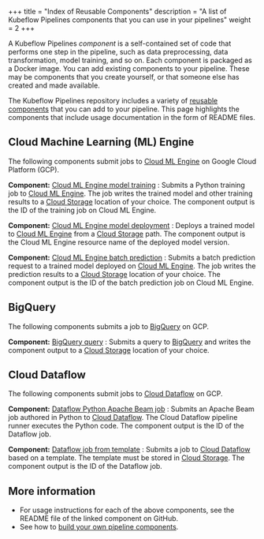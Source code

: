 +++
title = "Index of Reusable Components"
description = "A list of Kubeflow Pipelines components that you can use in your pipelines"
weight = 2
+++

A Kubeflow Pipelines *component* is a self-contained set of code that performs 
one step in the pipeline, such as data preprocessing, data transformation, model
training, and so on. Each component is packaged as a Docker image.
You can add existing components to your pipeline. These may be components that
you create yourself, or that someone else has created and made available.

The Kubeflow Pipelines repository includes a variety of 
[reusable components](https://github.com/kubeflow/pipelines/tree/master/components)
that you can add to your pipeline. This page highlights the components that
include usage documentation in the form of README files.

## Cloud Machine Learning (ML) Engine

The following components submit jobs to
[Cloud ML Engine](https://cloud.google.com/ml-engine/docs/)
on Google Cloud Platform (GCP).

**Component:** [Cloud ML Engine model training](https://github.com/kubeflow/pipelines/tree/master/components/gcp/ml_engine/train)
: Submits a Python training job to 
  [Cloud ML Engine](https://cloud.google.com/ml-engine/docs/).
  The job writes the trained model and other training results to a
  [Cloud Storage](https://cloud.google.com/storage/docs/) location of your
  choice.
  The component output is the ID of the training job on Cloud ML Engine.

**Component:** [Cloud ML Engine model deployment](https://github.com/kubeflow/pipelines/tree/master/components/gcp/ml_engine/deploy)
: Deploys a trained model to 
  [Cloud ML Engine](https://cloud.google.com/ml-engine/docs/)
  from a [Cloud Storage](https://cloud.google.com/storage/docs/) path.
  The component output is the Cloud ML Engine resource name of the deployed 
  model version.

**Component:** [Cloud ML Engine batch prediction](https://github.com/kubeflow/pipelines/tree/master/components/gcp/ml_engine/batch_predict)
: Submits a batch prediction request to a trained model deployed on 
  [Cloud ML Engine](https://cloud.google.com/ml-engine/docs/).
  The job writes the prediction results to a
  [Cloud Storage](https://cloud.google.com/storage/docs/) location of your
  choice.
  The component output is the ID of the batch prediction job on Cloud ML Engine.

## BigQuery

The following components submits a job to
[BigQuery](https://cloud.google.com/bigquery/docs/) on GCP.

**Component:** [BigQuery query](https://github.com/kubeflow/pipelines/tree/master/components/gcp/bigquery/query)
: Submits a query to [BigQuery](https://cloud.google.com/bigquery/docs/) 
  and writes the component output to a 
  [Cloud Storage](https://cloud.google.com/storage/docs/) location of your
  choice.

## Cloud Dataflow

The following components submit jobs to
[Cloud Dataflow](https://cloud.google.com/dataflow/docs/) on GCP.

**Component:** [Dataflow Python Apache Beam job](https://github.com/kubeflow/pipelines/tree/master/components/gcp/dataflow/launch_python)
: Submits an Apache Beam job authored in Python to 
  [Cloud Dataflow](https://cloud.google.com/dataflow/docs/). 
  The Cloud Dataflow pipeline runner executes the Python code. The component 
  output is the ID of the Dataflow job.

**Component:** [Dataflow job from template](https://github.com/kubeflow/pipelines/tree/master/components/gcp/dataflow/launch_template)
: Submits a job to
  [Cloud Dataflow](https://cloud.google.com/dataflow/docs/) based on a template.
  The template must be stored in
  [Cloud Storage](https://cloud.google.com/storage/docs/). The component output
  is the ID of the Dataflow job.

## More information

* For usage instructions for each of the above components, see the README file 
  of the linked component on GitHub.
* See how to [build your own pipeline 
  components](/docs/pipelines/build-component).
